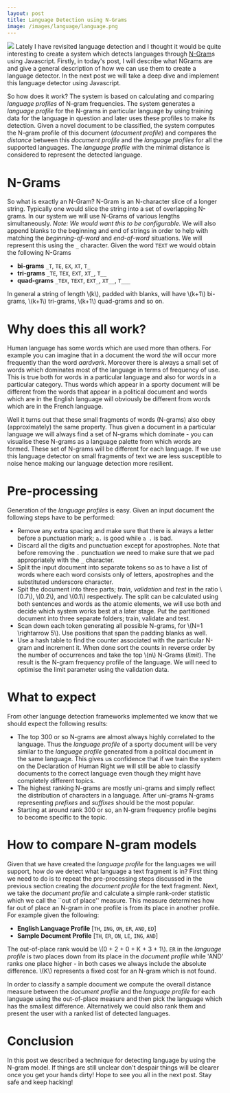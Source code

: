 ```yaml
---
layout: post
title: Language Detection using N-Grams
image: /images/language/language.png
---
```


<img class="title" src="{{ site.baseurl }}/images/language/language.png"/> Lately I have revisited language detection and I thought it would be quite interesting to create a system which detects languages through [N-Gram](https://en.wikipedia.org/wiki/N-gram)s using Javascript. Firstly, in today's post, I will describe what NGrams are and give a general description of how we can use them to create a language detector.  In the next post we will take a deep dive and implement this language detector using Javascript.  

So how does it work? 
The system is based on calculating and comparing _language profiles_ of N-gram frequencies. The system generates a _language profile_ for the N-grams in particular language by using training data for the language in question and later uses these profiles to make its detection. Given a novel document to be classified, the system computes the N-gram profile of this document (_document profile_) and compares the _distance_ between this _document profile_ and the _language profiles_ for all the supported languages. The _language profile_ with the minimal distance is considered to represent the detected language.  

# N-Grams
So what is exactly an N-Gram?  N-Gram is an N-character slice of a longer string.  Typically one would slice the string into a set of overlapping N-grams.  In our system we will use N-Grams of various lengths simultaneously.  _Note: We would want this to be configurable._   We will also append blanks to the beginning and end of strings in order to help with matching the _beginning-of-word_ and _end-of-word_ situations.  We will represent this using the `_` character.  Given the word `TEXT` we would obtain the following N-Grams

 - **bi-grams** `_T`, `TE`, `EX`, `XT`, `T_`
 - **tri-grams** `_TE`, `TEX`, `EXT`, `XT_`, `T__`
 - **quad-grams** `_TEX`, `TEXT`, `EXT_`, `XT__`, `T___`

In general a string of length \\(k\\), padded with blanks, will have \\(k+1\\) bi-grams, \\(k+1\\) tri-grams, \\(k+1\\) quad-grams and so on.  

# Why does this all work?
Human language has some words which are used more than others.  For example you can imagine that in a document the word _the_ will occur more frequently than the word _aardvark_.  Moreover there is always a small set of words which dominates most of the language in terms of frequency of use.  This is true both for words in a particular language and also for words in a particular category.  Thus words which appear in a sporty document will be different from the words that appear in a political document and words which are in the English language will obviously be different from words which are in the French language.  

Well it turns out that these small fragments of words (N-grams) also obey (approximately) the same property.  Thus given a document in a particular language we will always find a set of N-grams which dominate - you can visualise these N-grams as a language palette from which words are formed.  These set of N-grams will be different for each language.  If we use this language detector on small fragments of text we are less susceptible to noise hence making our language detection more resilient. 

# Pre-processing
Generation of the _language profiles_ is easy.  Given an input document the following steps have to be performed:

  - Remove any extra spacing and make sure that there is always a letter before a punctuation mark; `a.` is good while `a .` is bad.  
  - Discard all the digits and punctuation except for apostrophes. Note that before removing the `.` punctuation we need to make sure that we pad appropriately with the `_` character. 
  - Split the input document into separate tokens so as to have a list of words where each word consists only of letters, apostrophes and the substituted underscore character.
  - Spit the document into three parts; _train_, _validation_ and _test_ in the ratio \\(0.7\\), \\(0.2\\), and \\(0.1\\) respectively.  The split can be calculated using both sentences and words as the atomic elements, we will use both and decide which system works best at a later stage.  Put the partitioned document into three separate folders; train, validate and test.
  - Scan down each token generating all possible N-grams, for \\(N=1 \rightarrow 5\\).  Use positions that span the padding blanks as well.  
  - Use a hash table to find the counter associated with the particular N-gram and increment it.  When done sort the counts in reverse order by the number of occurrences and take the top \\(n\\) N-Grams (_limit_).  The result is the N-gram frequency profile of the language.  We will need to optimise the limit parameter using the validation data.


# What to expect
From other language detection frameworks implemented we know that we should expect the following results:

- The top 300 or so N-grams are almost always highly correlated to the language.  Thus the _language profile_ of a sporty document will be very similar to the _language profile_ generated from a political document in the same language.  This gives us confidence that if we train the system on the Declaration of Human Right we will still be able to classify documents to the correct language even though they might have completely different topics. 
- The highest ranking N-grams are mostly uni-grams and simply reflect the distribution of characters in a language.  After uni-grams N-grams representing _prefixes_ and _suffixes_ should be the most popular.  
- Starting at around rank 300 or so, an N-gram frequency profile begins to become specific to the topic.  

# How to compare N-gram models
Given that we have created the _language profile_ for the languages we will support, how do we detect what language a text fragment is in? First thing we need to do is to repeat the pre-processing steps discussed in the previous section creating the _document profile_ for the text fragment.  Next, we take the _document profile_ and calculate a simple rank-order statistic which we call the ``out of place'' measure. This measure determines how far out of place an N-gram in one profile is from its place in another profile.  For example given the following: 

  - **English Language Profile** [`TH`, `ING`, `ON`, `ER`, `AND`, `ED`]
  - **Sample Document Profile** [`TH`, `ER`, `ON`, `LE`, `ING`, `AND`]

The out-of-place rank would be \\(0 + 2 + 0 + K  + 3 + 1\\).  `ER` in the _language profile_ is two places down from its place 
in the _document profile_ while 'AND' ranks one place higher - in both cases we always include the absolute difference. \\(K\\) represents a fixed cost for an N-gram which is not found.  

In order to classify a sample document we compute the overall distance measure between the _document profile_ and the _language profile_ 
for each language using the out-of-place measure and then pick the language which has the smallest difference.  Alternatively we could 
also rank them and present the user with a ranked list of detected languages.  

# Conclusion
In this post we described a technique for detecting language by using the N-gram model.  If things are still unclear don't despair things will be clearer once you get your hands dirty! Hope to see you all in the next post.  Stay safe and keep hacking!
